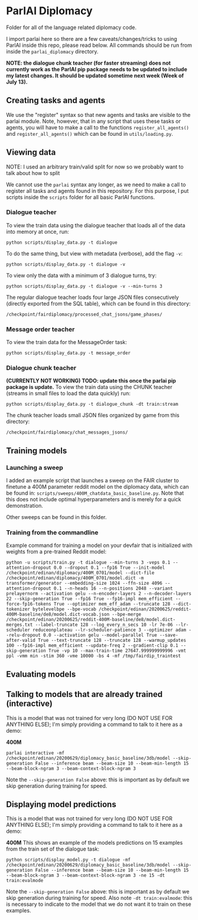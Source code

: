 # ParlAI Diplomacy

Folder for all of the language related diplomacy code.

I import parlai here so there are a few caveats/changes/tricks to using ParlAI inside this repo, please read below. All commands should be run from inside the `parlai_diplomacy` directory.

**NOTE: the dialogue chunk teacher (for faster streaming) does not currently work as the ParlAI pip package needs to be updated to include my latest changes. It should be updated sometime next week (Week of July 13).**

## Creating tasks and agents
We use the "register" syntax so that new agents and tasks are visible to the parlai module. Note, however,
that in any script that uses these tasks or agents, you will have to make a call to the functions `register_all_agents()` and `register_all_agents()` which can be found in `utils/loading.py`.


## Viewing data
NOTE: I used an arbitrary train/valid split for now so we probably want to talk about how to split

We cannot use the `parlai` syntax any longer, as we need to make a call to register all tasks and agents found in this repository. For this purpose, I put scripts inside the `scripts` folder for all basic ParlAI functions.

### Dialogue teacher

To view the train data using the dialogue teacher that loads all of the data into memory at once, run:
```
python scripts/display_data.py -t dialogue
```
To do the same thing, but view with metadata (verbose), add the flag `-v`:
```
python scripts/display_data.py -t dialogue -v
```
To view only the data with a minimum of 3 dialogue turns, try:
```
python scripts/display_data.py -t dialogue -v --min-turns 3
```

The regular dialogue teacher loads four large JSON files consecutively (directly exported from the SQL table), which can be found in this directory:
```
/checkpoint/fairdiplomacy/processed_chat_jsons/game_phases/
```

### Message order teacher
To view the train data for the MessageOrder task:
```
python scripts/display_data.py -t message_order
```

### Dialogue chunk teacher
**(CURRENTLY NOT WORKING) TODO: update this once the parlai pip package is update.**
To view the train data using the CHUNK teacher (streams in small files to load the data quickly) run:
```
python scripts/display_data.py -t dialogue_chunk -dt train:stream
```

The chunk teacher loads small JSON files organized by game from this directory:
```
/checkpoint/fairdiplomacy/chat_messages_jsons/
```

## Training models

### Launching a sweep

I added an example script that launches a sweep on the FAIR cluster to finetune a 400M parameter reddit model on the diplomacy data, which can be found in: `scripts/sweeps/400M_chatdata_basic_baseline.py`. Note that this does not include optimal hyperparameters and is merely for a quick demonstration.

Other sweeps can be found in this folder.

### Training from the commandline

Example command for training a model on your devfair that is initialized with weights from a pre-trained Reddit model:
```
python -u scripts/train.py -t dialogue --min-turns 3 -veps 0.1 --attention-dropout 0.0 --dropout 0.1 --fp16 True --init-model /checkpoint/edinan/diplomacy/400M_0701/model --dict-file /checkpoint/edinan/diplomacy/400M_0701/model.dict -m transformer/generator --embedding-size 1024 --ffn-size 4096 --attention-dropout 0.1 --n-heads 16 --n-positions 2048 --variant prelayernorm --activation gelu --n-encoder-layers 2 --n-decoder-layers 22 --skip-generation True --fp16 True --fp16-impl mem_efficient --force-fp16-tokens True --optimizer mem_eff_adam --truncate 128 --dict-tokenizer bytelevelbpe --bpe-vocab /checkpoint/edinan/20200625/reddit-400M-baseline/de8/model.dict-vocab.json --bpe-merge /checkpoint/edinan/20200625/reddit-400M-baseline/de8/model.dict-merges.txt --label-truncate 128 --log_every_n_secs 10 -lr 7e-06 --lr-scheduler reduceonplateau --lr-scheduler-patience 3 --optimizer adam --relu-dropout 0.0 --activation gelu --model-parallel True --save-after-valid True --text-truncate 128 --truncate 128 --warmup_updates 100 --fp16-impl mem_efficient --update-freq 2 --gradient-clip 0.1 --skip-generation True -vp 10 --max-train-time 27647.999999999996 -vmt ppl -vmm min -stim 360 -vme 10000 -bs 4 -mf /tmp/fairdip_traintest
```

## Evaluating models

## Talking to models that are already trained (interactive)

This is a model that was not trained for very long (DO NOT USE FOR ANYTHING ELSE); I'm simply providing a command to talk to it here as a demo:

**400M**
```
parlai interactive -mf /checkpoint/edinan/20200629/diplomacy_basic_baseline/3db/model --skip-generation False --inference beam --beam-size 10 --beam-min-length 15 --beam-block-ngram 3 --beam-context-block-ngram 3
```

Note the `--skip-generation False` above: this is important as by default we skip generation during training for speed.

## Displaying model predictions

This is a model that was not trained for very long (DO NOT USE FOR ANYTHING ELSE); I'm simply providing a command to talk to it here as a demo:

**400M**
This shows an example of the models predictions on 15 examples from the train set of the dialogue task:
```
python scripts/display_model.py -t dialogue -mf /checkpoint/edinan/20200629/diplomacy_basic_baseline/3db/model --skip-generation False --inference beam --beam-size 10 --beam-min-length 15 --beam-block-ngram 3 --beam-context-block-ngram 3 -ne 15 -dt train:evalmode
```

Note the `--skip-generation False` above: this is important as by default we skip generation during training for speed. Also note `-dt train:evalmode`: this is necessary to indicate to the model that we do not want it to train on these examples.


